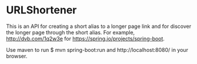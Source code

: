# URLShortener

This is an API for creating a short alias to a longer page link and for discover the longer page through the short alias. For example, http://dvb.com/1q2w3e for https://spring.io/projects/spring-boot.

Use maven to run $ mvn spring-boot:run and http://localhost:8080/ in your browser.
